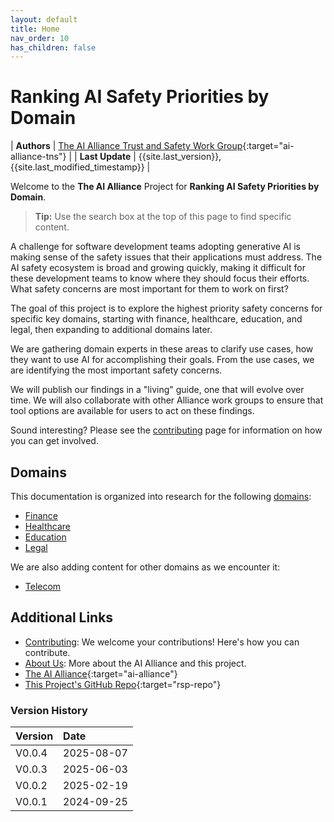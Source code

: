 ```yaml
---
layout: default
title: Home
nav_order: 10
has_children: false
---
```


# Ranking AI Safety Priorities by Domain

| **Authors** | [The AI Alliance Trust and Safety Work Group](https://thealliance.ai/focus-areas/trust-and-safety){:target="ai-alliance-tns"} |
| **Last Update** | {{site.last_version}}, {{site.last_modified_timestamp}} |

Welcome to the **The AI Alliance** Project for **Ranking AI Safety Priorities by Domain**.

> **Tip:** Use the search box at the top of this page to find specific content.

A challenge for software development teams adopting generative AI is making sense of the safety issues that their applications must address. The AI safety ecosystem is broad and growing quickly, making it difficult for these development teams to know where they should focus their efforts. What safety concerns are most important for them to work on first?

The goal of this project is to explore the highest priority safety concerns for specific key domains, starting with finance, healthcare, education, and legal, then expanding to additional domains later.

We are gathering domain experts in these areas to clarify use cases, how they want to use AI for accomplishing their goals. From the use cases, we are identifying the most important safety concerns.

We will publish our findings in a "living" guide, one that will evolve over time. We will also collaborate with other Alliance work groups to ensure that tool options are available for users to act on these findings.

Sound interesting? Please see the [contributing]({{site.baseurl}}/contributing) page for information on how you can get involved.

## Domains

This documentation is organized into research for the following [domains]({{site.baseurl}}/domains/domains):

* [Finance]({{site.baseurl}}/domains/Finance)
* [Healthcare]({{site.baseurl}}/domains/Healthcare)
* [Education]({{site.baseurl}}/domains/Education)
* [Legal]({{site.baseurl}}/domains/Legal)

We are also adding content for other domains as we encounter it:

* [Telecom]({{site.baseurl}}/domains/Telecom)

## Additional Links

* [Contributing]({{site.baseurl}}/contributing): We welcome your contributions! Here's how you can contribute.
* [About Us]({{site.baseurl}}/about): More about the AI Alliance and this project.
* [The AI Alliance](https://thealliance.ai){:target="ai-alliance"}
* [This Project's GitHub Repo](https://github.com/The-AI-Alliance/ranking-safety-priorities){:target="rsp-repo"}

### Version History

| Version  | Date       |
| :------- | :--------- |
| V0.0.4   | 2025-08-07 |
| V0.0.3   | 2025-06-03 |
| V0.0.2   | 2025-02-19 |
| V0.0.1   | 2024-09-25 |

